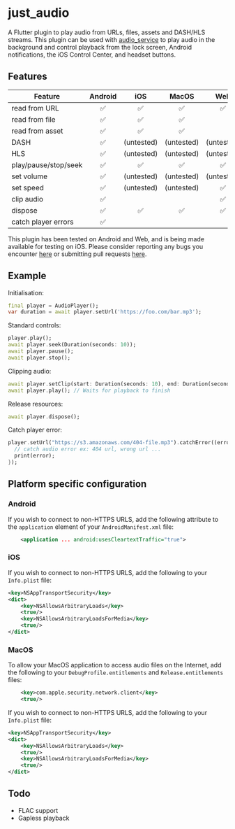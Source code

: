 # just_audio

A Flutter plugin to play audio from URLs, files, assets and DASH/HLS streams. This plugin can be used with [audio_service](https://pub.dev/packages/audio_service) to play audio in the background and control playback from the lock screen, Android notifications, the iOS Control Center, and headset buttons.

## Features

| Feature              | Android   | iOS        | MacOS      | Web        |
| -------              | :-------: | :-----:    | :-----:    | :-----:    |
| read from URL        | ✅        | ✅         | ✅         | ✅         |
| read from file       | ✅        | ✅         | ✅         |            |
| read from asset      | ✅        | ✅         | ✅         |            |
| DASH                 | ✅        | (untested) | (untested) | (untested) |
| HLS                  | ✅        | (untested) | (untested) | (untested) |
| play/pause/stop/seek | ✅        | ✅         | ✅         | ✅         |
| set volume           | ✅        | (untested) | (untested) | (untested) |
| set speed            | ✅        | (untested) | (untested) | ✅         |
| clip audio           | ✅        |            |            | ✅         |
| dispose              | ✅        | ✅         | ✅         | ✅         |
| catch player errors  | ✅        |           |           |           |

This plugin has been tested on Android and Web, and is being made available for testing on iOS. Please consider reporting any bugs you encounter [here](https://github.com/ryanheise/just_audio/issues) or submitting pull requests [here](https://github.com/ryanheise/just_audio/pulls).

## Example

Initialisation:

```dart
final player = AudioPlayer();
var duration = await player.setUrl('https://foo.com/bar.mp3');
```

Standard controls:

```dart
player.play();
await player.seek(Duration(seconds: 10));
await player.pause();
await player.stop();
```

Clipping audio:

```dart
await player.setClip(start: Duration(seconds: 10), end: Duration(seconds: 20));
await player.play(); // Waits for playback to finish
```

Release resources:

```dart
await player.dispose();
```

Catch player error: 

```dart
player.setUrl("https://s3.amazonaws.com/404-file.mp3").catchError((error) {
  // catch audio error ex: 404 url, wrong url ...
  print(error);
});
```

## Platform specific configuration

### Android

If you wish to connect to non-HTTPS URLS, add the following attribute to the `application` element of your `AndroidManifest.xml` file:

```xml
    <application ... android:usesCleartextTraffic="true">
```

### iOS

If you wish to connect to non-HTTPS URLS, add the following to your `Info.plist` file:

```xml
<key>NSAppTransportSecurity</key>
<dict>
    <key>NSAllowsArbitraryLoads</key>
    <true/>
    <key>NSAllowsArbitraryLoadsForMedia</key>
    <true/>
</dict>
```

### MacOS

To allow your MacOS application to access audio files on the Internet, add the following to your `DebugProfile.entitlements` and `Release.entitlements` files:

```xml
    <key>com.apple.security.network.client</key>
    <true/>
```

If you wish to connect to non-HTTPS URLS, add the following to your `Info.plist` file:

```xml
<key>NSAppTransportSecurity</key>
<dict>
    <key>NSAllowsArbitraryLoads</key>
    <true/>
    <key>NSAllowsArbitraryLoadsForMedia</key>
    <true/>
</dict>
```

## Todo

* FLAC support
* Gapless playback
